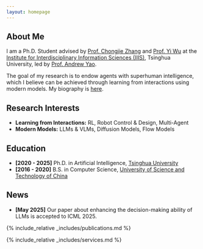 ```yaml
---
layout: homepage
---
```


## About Me


I am a Ph.D. Student advised by [Prof. Chongjie Zhang](https://engineering.washu.edu/faculty/Chongjie-Zhang.html) and [Prof. Yi Wu](https://jxwuyi.weebly.com) at the [Institute for Interdisciplinary Information Sciences (IIIS)](https://iiis.tsinghua.edu.cn/), Tsinghua University, led by [Prof. Andrew Yao](https://iiis.tsinghua.edu.cn/yao/).

The goal of my research is to endow agents with superhuman intelligence, which I believe can be achieved through learning from interactions using modern models. My biography is [here](assets/files/bio.txt).

<!-- [<a href="assets/files/bio.txt">Biography</a>][<a href="data/self/resume.pdf">Résumé</a>] -->

<!-- I'm a research scientist at <a href="https://deepmind.google/">Google DeepMind</a> in San Francisco, where I lead a small team that mostly works on <a href="https://www.matthewtancik.com/nerf">NeRF</a>.
At Google I've worked on <a href="https://www.google.com/glass/start/">Glass</a>,  <a href="https://ai.googleblog.com/2014/04/lens-blur-in-new-google-camera-app.html">Lens Blur</a>, <a href="https://ai.googleblog.com/2014/10/hdr-low-light-and-high-dynamic-range.html">HDR+</a>, <a href="https://blog.google/products/google-ar-vr/introducing-next-generation-jump/">VR</a>, <a href="https://ai.googleblog.com/2017/10/portrait-mode-on-pixel-2-and-pixel-2-xl.html">Portrait Mode</a>, <a href="https://ai.googleblog.com/2020/12/portrait-light-enhancing-portrait.html">Portrait Light</a>, <a href="https://blog.google/products/maps/three-maps-updates-io-2022/">Maps</a>, and <a href="https://research.google/blog/bringing-3d-shoppable-products-online-with-generative-ai/">Shopping</a>.
I did my PhD at <a href="http://www.eecs.berkeley.edu/">UC Berkeley</a>, where I was advised by <a href="http://www.cs.berkeley.edu/~malik/">Jitendra Malik</a>.
I've received the <a href="https://www.thecvf.com/?page_id=413#YRA">PAMI Young Researcher Award</a>. -->

## Research Interests

- **Learning from Interactions:** RL, Robot Control & Design, Multi-Agent
- **Modern Models:** LLMs & VLMs, Diffusion Models, Flow Models

## Education
- **[2020 - 2025]** Ph.D. in Artificial Intelligence, [Tsinghua University](https://www.tsinghua.edu.cn/en/)
- **[2016 - 2020]** B.S. in Computer Science, [University of Science and Technology of China](https://en.ustc.edu.cn/)

## News

- **[May 2025]** Our paper about enhancing the decision-making ability of LLMs is accepted to ICML 2025.


{% include_relative _includes/publications.md %}

{% include_relative _includes/services.md %}
